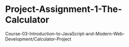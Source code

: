# Project-Assignment-1-The-Calculator
Course-03-Introduction-to-JavaScript-and-Modern-Web-Development/Calculator-Project

